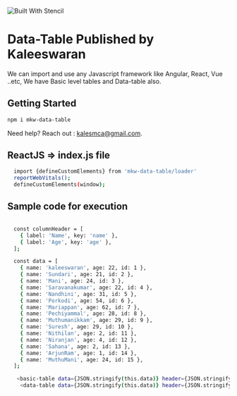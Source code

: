 ![Built With Stencil](https://img.shields.io/badge/-Built%20With%20Stencil-16161d.svg?logo=data%3Aimage%2Fsvg%2Bxml%3Bbase64%2CPD94bWwgdmVyc2lvbj0iMS4wIiBlbmNvZGluZz0idXRmLTgiPz4KPCEtLSBHZW5lcmF0b3I6IEFkb2JlIElsbHVzdHJhdG9yIDE5LjIuMSwgU1ZHIEV4cG9ydCBQbHVnLUluIC4gU1ZHIFZlcnNpb246IDYuMDAgQnVpbGQgMCkgIC0tPgo8c3ZnIHZlcnNpb249IjEuMSIgaWQ9IkxheWVyXzEiIHhtbG5zPSJodHRwOi8vd3d3LnczLm9yZy8yMDAwL3N2ZyIgeG1sbnM6eGxpbms9Imh0dHA6Ly93d3cudzMub3JnLzE5OTkveGxpbmsiIHg9IjBweCIgeT0iMHB4IgoJIHZpZXdCb3g9IjAgMCA1MTIgNTEyIiBzdHlsZT0iZW5hYmxlLWJhY2tncm91bmQ6bmV3IDAgMCA1MTIgNTEyOyIgeG1sOnNwYWNlPSJwcmVzZXJ2ZSI%2BCjxzdHlsZSB0eXBlPSJ0ZXh0L2NzcyI%2BCgkuc3Qwe2ZpbGw6I0ZGRkZGRjt9Cjwvc3R5bGU%2BCjxwYXRoIGNsYXNzPSJzdDAiIGQ9Ik00MjQuNywzNzMuOWMwLDM3LjYtNTUuMSw2OC42LTkyLjcsNjguNkgxODAuNGMtMzcuOSwwLTkyLjctMzAuNy05Mi43LTY4LjZ2LTMuNmgzMzYuOVYzNzMuOXoiLz4KPHBhdGggY2xhc3M9InN0MCIgZD0iTTQyNC43LDI5Mi4xSDE4MC40Yy0zNy42LDAtOTIuNy0zMS05Mi43LTY4LjZ2LTMuNkgzMzJjMzcuNiwwLDkyLjcsMzEsOTIuNyw2OC42VjI5Mi4xeiIvPgo8cGF0aCBjbGFzcz0ic3QwIiBkPSJNNDI0LjcsMTQxLjdIODcuN3YtMy42YzAtMzcuNiw1NC44LTY4LjYsOTIuNy02OC42SDMzMmMzNy45LDAsOTIuNywzMC43LDkyLjcsNjguNlYxNDEuN3oiLz4KPC9zdmc%2BCg%3D%3D&colorA=16161d&style=flat-square)

# Data-Table  Published by Kaleeswaran

We can import and use any Javascript framework like Angular, React, Vue ..etc,
We have Basic level tables and Data-table also.

## Getting Started

```bash
npm i mkw-data-table
```

Need help? Reach out : kalesmca@gmail.com.

## ReactJS => index.js file

```bash
  import {defineCustomElements} from 'mkw-data-table/loader'
  reportWebVitals();
  defineCustomElements(window);
```

## Sample code for execution

```bash

  const columnHeader = [
    { label: 'Name', key: 'name' },
    { label: 'Age', key: 'age' },
  ];

  const data = [
    { name: 'kaleeswaran', age: 22, id: 1 },
    { name: 'Sundari', age: 21, id: 2 },
    { name: 'Mani', age: 24, id: 3 },
    { name: 'Saravanakumar', age: 22, id: 4 },
    { name: 'Nandhini', age: 31, id: 5 },
    { name: 'Porkodi', age: 54, id: 6 },
    { name: 'Mariappan', age: 62, id: 7 },
    { name: 'Pechiyammal', age: 28, id: 8 },
    { name: 'Muthumanikkam', age: 29, id: 9 },
    { name: 'Suresh', age: 29, id: 10 },
    { name: 'Nithilan', age: 2, id: 11 },
    { name: 'Niranjan', age: 4, id: 12 },
    { name: 'Sahana', age: 2, id: 13 },
    { name: 'ArjunRam', age: 1, id: 14 },
    { name: 'MuthuMani', age: 24, id: 15 },
  ];

   <basic-table data={JSON.stringify(this.data)} header={JSON.stringify(this.columnHeader)}></basic-table>
    <data-table data={JSON.stringify(this.data)} header={JSON.stringify(this.columnHeader)}></data-table>
```
